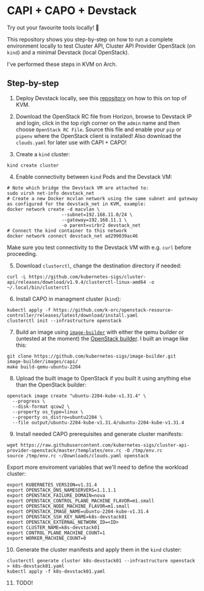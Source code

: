 # CAPI + CAPO + Devstack

Try out your favourite tools locally! :rocket:

This repository shows you step-by-step on how to run a complete environment locally to test Cluster API, Cluster API Provider OpenStack (on `kind`) and a minimal Devstack (local OpenStack).

I've performed these steps in KVM on Arch.

## Step-by-step

1. Deploy Devstack locally, see this [repository](https://github.com/mikejoh/devstack-on-kvm) on how to this on top of KVM.

2. Download the OpenStack RC file from Horizon, browse to Devstack IP and login, click in the top righ corner on the `admin` name and then choose `OpenStack RC File`. Source this file and enable your `pip` or `pipenv` where the OpenStack client is installed! Also download the `clouds.yaml` for later use with CAPI + CAPO!

3. Create a `kind` cluster:
```
kind create cluster
```

4. Enable connectivity between `kind` Pods and the Devstack VM:
```
# Note which bridge the Devstack VM are attached to:
sudo virsh net-info devstack_net
# Create a new Docker mcvlan network using the same subnet and gateway as configured for the devstack_net in KVM, example:
docker network create -d macvlan \
                    --subnet=192.168.11.0/24 \
                    --gateway=192.168.11.1 \
                    -o parent=virbr2 devstack_net
# Connect the kind container to this network
docker network connect devstack_net ad299039ac46
```
Make sure you test connectivity to the Devstack VM with e.g. `curl` before proceeding.

5. Download `clusterctl`, change the destination directory if needed:
```
curl -L https://github.com/kubernetes-sigs/cluster-api/releases/download/v1.9.4/clusterctl-linux-amd64 -o ~/.local/bin/clusterctl
```

6. Install CAPO in managment cluster (`kind`):
```
kubectl apply -f https://github.com/k-orc/openstack-resource-controller/releases/latest/download/install.yaml
clusterctl init --infrastructure openstack
```

7. Build an image using [`image-builder`](https://image-builder.sigs.k8s.io/capi/providers/openstack.html) with either the qemu builder or (untested at the moment) the [OpenStack builder](https://image-builder.sigs.k8s.io/capi/providers/openstack-remote). I built an image like this:
```
git clone https://github.com/kubernetes-sigs/image-builder.git
image-builder/images/capi/
make build-qemu-ubuntu-2204
```

8. Upload the built image to OpenStack if you built it using anything else than the OpenStack builder:
```
openstack image create "ubuntu-2204-kube-v1.31.4" \
  --progress \
  --disk-format qcow2 \
  --property os_type=linux \
  --property os_distro=ubuntu2204 \
  --file output/ubuntu-2204-kube-v1.31.4/ubuntu-2204-kube-v1.31.4
```

9. Install needed CAPO prerequisites and generate cluster manifests:
```
wget https://raw.githubusercontent.com/kubernetes-sigs/cluster-api-provider-openstack/master/templates/env.rc -O /tmp/env.rc
source /tmp/env.rc ~/Downloads/clouds.yaml openstack
```
Export more enviroment variables that we'll need to define the workload cluster:
```
export KUBERNETES_VERSION=v1.31.4
export OPENSTACK_DNS_NAMESERVERS=1.1.1.1
export OPENSTACK_FAILURE_DOMAIN=nova
export OPENSTACK_CONTROL_PLANE_MACHINE_FLAVOR=m1.small
export OPENSTACK_NODE_MACHINE_FLAVOR=m1.small
export OPENSTACK_IMAGE_NAME=ubuntu-2204-kube-v1.31.4
export OPENSTACK_SSH_KEY_NAME=k8s-devstack01
export OPENSTACK_EXTERNAL_NETWORK_ID=<ID>
export CLUSTER_NAME=k8s-devstack01
export CONTROL_PLANE_MACHINE_COUNT=1
export WORKER_MACHINE_COUNT=0
```

10. Generate the cluster manifests and apply them in the `kind` cluster:
```
clusterctl generate cluster k8s-devstack01 --infrastructure openstack > k8s-devstack01.yaml
kubectl apply -f k8s-devstack01.yaml
```

11. TODO!
